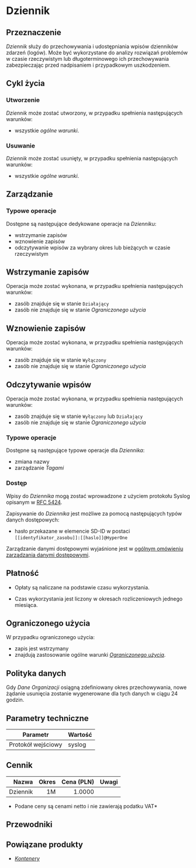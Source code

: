 # Dziennik

## Przeznaczenie

*Dziennik* służy do przechowywania i udostępniania wpisów dzienników zdarzeń (logów). Może być wykorzystane do analizy rozwiązań problemów w czasie rzeczywistym lub długoterminowego ich przechowywania zabezpieczając przed nadpisaniem i przypadkowym uszkodzeniem.

## Cykl życia

### Utworzenie

*Dziennik* może zostać utworzony, w przypadku spełnienia następujących warunków: 

* wszystkie *ogólne warunki*.

### Usuwanie

*Dziennik* może zostać usunięty, w przypadku spełnienia następujących warunków:

* wszystkie *ogólne warunki*.

## Zarządzanie 

### Typowe operacje

Dostępne są następujące dedykowane operacje na *Dzienniku*:

* wstrzymanie zapisów
* wznowienie zapisów
* odczytywanie wpisów za wybrany okres lub bieżących w czasie rzeczywistym

## Wstrzymanie zapisów

Operacja może zostać wykonana, w przypadku spełnienia następujących warunków: 

* zasób znajduje się w stanie ```Działający```
* zasób nie znajduje się w stanie *Ograniczonego użycia*

## Wznowienie zapisów

Operacja może zostać wykonana, w przypadku spełnienia następujących warunków: 

* zasób znajduje się w stanie ```Wyłączony```
* zasób nie znajduje się w stanie *Ograniczonego użycia*

## Odczytywanie wpisów

Operacja może zostać wykonana, w przypadku spełnienia następujących warunków: 

* zasób znajduje się w stanie ```Wyłączony``` lub ```Działający```
* zasób nie znajduje się w stanie *Ograniczonego użycia*

### Typowe operacje

Dostępne są następujące typowe operacje dla *Dziennika*:

* zmiana nazwy
* zarządzanie *Tagami*

### Dostęp

Wpisy do *Dziennika* mogą zostać wprowadzone z użyciem protokołu Syslog opisanym w [RFC 5424](https://tools.ietf.org/html/rfc5424).

Zapisywanie do *Dziennika* jest możliwe za pomocą następujących typów danych dostępowych:

* hasło przekazane w elemencie SD-ID w postaci ``[[identyfikator_zasobu]]:[[haslo]]@HyperOne``

Zarządzanie danymi dostępowymi wyjaśnione jest w [ogólnym omówieniu zarządzania danymi dostępowymi](/resource/general.html#dane-dostepowe).

## Płatność

* Opłaty są naliczane na podstawie czasu wykorzystania.

* Czas wykorzystania jest liczony w okresach rozliczeniowych jednego miesiąca.

## Ograniczonego użycia

W przypadku ograniczonego użycia:
 
 * zapis jest wstrzymany
 * znajdują zastosowanie ogólne warunki *[Ograniczonego użycia](/resource/general.md#ograniczone-uzycie)*.

## Polityka danych

Gdy *Dane Organizacji* osiągną zdefiniowany okres przechowywania, nowe żądanie usunięcia zostanie wygenerowane dla tych danych w ciągu 24 godzin.

<!-- partial-regions.md -->

## Parametry techniczne

Parametr           | Wartość
------------------ | ------
Protokół wejściowy | syslog

## Cennik

Nazwa        | Okres  | Cena (PLN) |  Uwagi
-----------: | -----: | ---------: | :----:
Dziennik     |  1M    |     1.0000 |

* Podane ceny są cenami netto i nie zawierają podatku VAT*

## Przewodniki

<PageList path_re="guide/storage/log-archive/"/>

## Powiązane produkty

* *[Kontenery](/resource/compute/container.md)*
